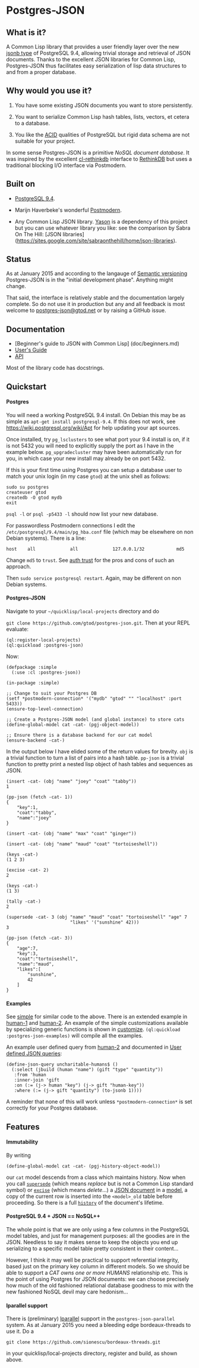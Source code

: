 Postgres-JSON
===============

## What is it?

A Common Lisp library that provides a user friendly layer over the new
[jsonb type](http://www.postgresql.org/docs/9.4/static/datatype-json.html)
of PostgreSQL 9.4, allowing trivial storage and retrieval of
JSON documents.  Thanks to the excellent JSON libraries for Common
Lisp, Postgres-JSON thus facilitates easy serialization of lisp data
structures to and from a proper database.

## Why would you use it?

1. You have some existing JSON documents you want to store persistently.

2. You want to serialize Common Lisp hash tables, lists, vectors,
et cetera to a database.

3. You like the [ACID](http://en.wikipedia.org/wiki/ACID) qualities of
PostgreSQL but rigid data schema are not suitable for your project.

In some sense Postgres-JSON is a primitive *NoSQL document database*.
It was inspired by the excellent
[cl-rethinkdb](https://github.com/orthecreedence/cl-rethinkdb)
interface to [RethinkDB](http://rethinkdb.com/) but uses a traditional
blocking I/O interface via Postmodern.

## Built on

* [PostgreSQL 9.4](http://www.postgresql.org).

* Marijn Haverbeke's wonderful [Postmodern](http://marijnhaverbeke.nl/postmodern/).

* Any Common Lisp JSON library.
[Yason](http://common-lisp.net/project/yason/) is a dependency of this
project but you can use whatever library you like:
see the comparison by Sabra On The Hill: [JSON libraries]
(https://sites.google.com/site/sabraonthehill/home/json-libraries).

## Status

As at January 2015 and according to the langauge of [Semantic
versioning](http://semver.org) Postgres-JSON is in the "initial
development phase".  Anything might change.

That said, the interface is relatively stable and the documentation
largely complete.  So do not use it in production but any and all
feedback is most welcome to postgres-json@gtod.net or by raising a
GitHub issue.

## Documentation

* [Beginner's guide to JSON with Common Lisp]
(doc/beginners.md)
* [User's Guide](doc/user-guide.md)
* [API](doc/api.md)

Most of the library code has docstrings.

## Quickstart

#### Postgres

You will need a working PostgreSQL 9.4 install.  On Debian this may be
as simple as `apt-get install postgresql-9.4`.  If this does not work, see
https://wiki.postgresql.org/wiki/Apt for help updating your apt sources.

Once installed, try `pg_lsclusters` to see what port your 9.4 install
is on, if it is not 5432 you will need to explicitly supply the port
as I have in the example below.  `pg_upgradecluster` may have been
automatically run for you, in which case your new install may already
be on port 5432.

If this is your first time using Postgres you can setup a database
user to match your unix login (in my case `gtod`) at the unix shell as
follows:

```
sudo su postgres
createuser gtod
createdb -O gtod mydb
exit
```

`psql -l` or `psql -p5433 -l` should now list your new database.

For passwordless Postmodern connections I edit the
`/etc/postgresql/9.4/main/pg_hba.conf` file (which may be elsewhere on
non Debian systems).  There is a line:

```
host    all             all             127.0.0.1/32            md5
```

Change `md5` to `trust`.  See [auth
trust](http://www.postgresql.org/docs/9.4/static/auth-methods.html#AUTH-TRUST)
for the pros and cons of such an approach.

Then `sudo service postgresql restart`.  Again, may be different on
non Debian systems.

#### Postgres-JSON

Navigate to your `~/quicklisp/local-projects` directory and do

`git clone https://github.com/gtod/postgres-json.git`.  Then at your
REPL evaluate:

```common-lisp
(ql:register-local-projects)
(ql:quickload :postgres-json)
```

Now:

```common-lisp
(defpackage :simple
  (:use :cl :postgres-json))

(in-package :simple)

;; Change to suit your Postgres DB
(setf *postmodern-connection* '("mydb" "gtod" "" "localhost" :port 5433))
(ensure-top-level-connection)

;; Create a Postgres-JSON model (and global instance) to store cats
(define-global-model cat -cat- (pgj-object-model))

;; Ensure there is a database backend for our cat model
(ensure-backend -cat-)
```

In the output below I have elided some of the return values for
brevity.  `obj` is a trivial function to turn a list of pairs into a
hash table.  `pp-json` is a trivial function to pretty print a nested
lisp object of hash tables and sequences as JSON.

```common-lisp
(insert -cat- (obj "name" "joey" "coat" "tabby"))
1

(pp-json (fetch -cat- 1))
{
    "key":1,
    "coat":"tabby",
    "name":"joey"
}

(insert -cat- (obj "name" "max" "coat" "ginger"))

(insert -cat- (obj "name" "maud" "coat" "tortoiseshell"))

(keys -cat-)
(1 2 3)

(excise -cat- 2)
2

(keys -cat-)
(1 3)

(tally -cat-)
2

(supersede -cat- 3 (obj "name" "maud" "coat" "tortoiseshell" "age" 7
                        "likes" '("sunshine" 42)))
3

(pp-json (fetch -cat- 3))
{
    "age":7,
    "key":3,
    "coat":"tortoiseshell",
    "name":"maud",
    "likes":[
        "sunshine",
        42
    ]
}
```

#### Examples

See [simple](examples/simple.lisp) for similar code to the above.
There is an extended example in [human-1](examples/human-1.lisp) and
[human-2](examples/human-2.lisp).  An example of the simple
customizations available by specializing generic functions is shown in
[customize](examples/customize.lisp).  `(ql:quickload
:postgres-json-examples)` will compile all the examples.

An example user defined query from [human-2](examples/human-2.lisp)
and documented in [User defined JSON
queries](doc/user-guide.md#user-defined-json-queries):

```common-lisp
(define-json-query uncharitable-humans$ ()
  (:select (jbuild (human "name") (gift "type" "quantity"))
   :from 'human
   :inner-join 'gift
   :on (:= (j-> human "key") (j-> gift "human-key"))
   :where (:= (j-> gift "quantity") (to-jsonb 1))))
```

 A reminder that none of this will work unless
`*postmodern-connection*` is set correctly for your Postgres database.

## Features

#### Immutability

By writing

```common-lisp
(define-global-model cat -cat- (pgj-history-object-model))
```

our `cat` model descends from a class which maintains history.  Now when
you call [`supersede`](doc/api.md#supersede) (which means *replace*
but is not a Common Lisp standard symbol) or
[`excise`](doc/api.md/#excise) (which means *delete*...) a [JSON
document](doc/user-guide.md#json-document) in a
[model](doc/user-guide.md#model), a copy of the current row is
inserted into the `<model>_old` table before proceeding.  So there is
a full [`history`](doc/api.md#history) of the document's lifetime.

#### PostgreSQL 9.4 + JSON == NoSQL++

The whole point is that we are only using a few columns in the
PostgreSQL model tables, and just for management purposes: all the
goodies are in the JSON.  Needless to say it makes sense to keep the
objects you end up serializing to a specific model table pretty
consistent in their content...

However, I think it may well be practical to support referential
integrity, based just on the primary key column in different models.
So we should be able to support a *CAT owns one or more HUMANS*
relationship etc.  This is the point of using Postgres for JSON
documents: we can choose precisely how much of the old fashioned
relational database goodness to mix with the new fashioned NoSQL devil
may care hedonism...

#### lparallel support

There is (preliminary) [lparallel](http://lparallel.org) support in
the `postgres-json-parallel` system.  As at January 2015 you need a
bleeding edge bordeaux-threads to use it.  Do a

```
git clone https://github.com/sionescu/bordeaux-threads.git
```

in your quicklisp/local-projects directory, register and build, as
shown above.
